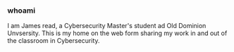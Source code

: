 ### whoami

I am James read, a Cybersecurity Master's student ad Old Dominion Unvsersity.
This is my home on the web form sharing my work in and out of the classroom in Cybersecurity.
